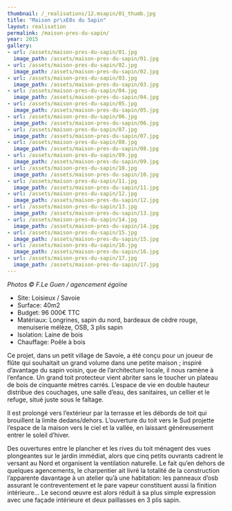 ```yaml
---
thumbnail: /_realisations/12.msapin/01_thumb.jpg
title: "Maison pr\xE8s du Sapin"
layout: realisation
permalink: /maison-pres-du-sapin/
year: 2015
gallery:
- url: /assets/maison-pres-du-sapin/01.jpg
  image_path: /assets/maison-pres-du-sapin/01.jpg
- url: /assets/maison-pres-du-sapin/02.jpg
  image_path: /assets/maison-pres-du-sapin/02.jpg
- url: /assets/maison-pres-du-sapin/03.jpg
  image_path: /assets/maison-pres-du-sapin/03.jpg
- url: /assets/maison-pres-du-sapin/04.jpg
  image_path: /assets/maison-pres-du-sapin/04.jpg
- url: /assets/maison-pres-du-sapin/05.jpg
  image_path: /assets/maison-pres-du-sapin/05.jpg
- url: /assets/maison-pres-du-sapin/06.jpg
  image_path: /assets/maison-pres-du-sapin/06.jpg
- url: /assets/maison-pres-du-sapin/07.jpg
  image_path: /assets/maison-pres-du-sapin/07.jpg
- url: /assets/maison-pres-du-sapin/08.jpg
  image_path: /assets/maison-pres-du-sapin/08.jpg
- url: /assets/maison-pres-du-sapin/09.jpg
  image_path: /assets/maison-pres-du-sapin/09.jpg
- url: /assets/maison-pres-du-sapin/10.jpg
  image_path: /assets/maison-pres-du-sapin/10.jpg
- url: /assets/maison-pres-du-sapin/11.jpg
  image_path: /assets/maison-pres-du-sapin/11.jpg
- url: /assets/maison-pres-du-sapin/12.jpg
  image_path: /assets/maison-pres-du-sapin/12.jpg
- url: /assets/maison-pres-du-sapin/13.jpg
  image_path: /assets/maison-pres-du-sapin/13.jpg
- url: /assets/maison-pres-du-sapin/14.jpg
  image_path: /assets/maison-pres-du-sapin/14.jpg
- url: /assets/maison-pres-du-sapin/15.jpg
  image_path: /assets/maison-pres-du-sapin/15.jpg
- url: /assets/maison-pres-du-sapin/16.jpg
  image_path: /assets/maison-pres-du-sapin/16.jpg
- url: /assets/maison-pres-du-sapin/17.jpg
  image_path: /assets/maison-pres-du-sapin/17.jpg
---
```



<i>Photos © F.Le Guen / agencement égoïne</i>

  * Site: Loisieux / Savoie
  * Surface: 40m2
  * Budget: 96 000€ TTC
  * Matériaux: Longrines, sapin du nord, bardeaux de cèdre rouge, menuiserie mélèze, OSB, 3 plis sapin
  * Isolation: Laine de bois
  * Chauffage: Poêle à bois

Ce projet, dans un petit village de Savoie, a été conçu pour un joueur de flûte qui souhaitait un grand volume dans une petite maison ; inspiré d’avantage du sapin voisin, que de l’architecture locale, il nous ramène à l’enfance.
Un grand toit protecteur vient abriter sans le toucher un plateau de bois de cinquante mètres carrés.
L’espace de vie en double hauteur distribue des couchages, une salle d’eau, des sanitaires, un cellier et le refuge, situé juste sous le faîtage.

Il est prolongé vers l’extérieur par la terrasse et les débords de toit qui brouillent la limite dedans/dehors.
L’ouverture du toit vers le Sud projette l’espace de la maison vers le ciel et la vallée, en laissant généreusement entrer le soleil d’hiver.

Des ouvertures entre le plancher et les rives du toit ménagent des vues plongeantes sur le jardin immédiat, alors que cinq petits ouvrants cadrent le versant au Nord et organisent la ventilation naturelle.
Le fait qu’en dehors de quelques agencements, le charpentier ait livré la totalité de la construction l’apparente davantage à un atelier qu’à une habitation: les panneaux d’osb assurant le contreventement et le pare vapeur constituent aussi la finition intérieure...
Le second œuvre est alors réduit à sa plus simple expression avec une façade intérieure et deux paillasses en 3 plis sapin.
